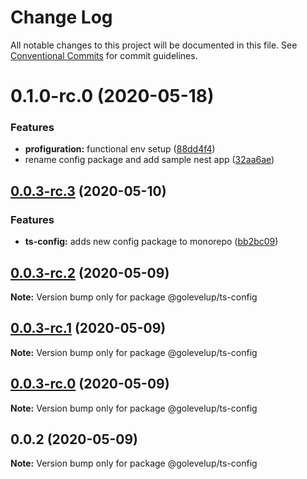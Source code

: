 # Change Log

All notable changes to this project will be documented in this file.
See [Conventional Commits](https://conventionalcommits.org) for commit guidelines.

# 0.1.0-rc.0 (2020-05-18)

### Features

- **profiguration:** functional env setup ([88dd4f4](https://github.com/golevelup/ts-ecosystem/commit/88dd4f46021511e48a4cdb99d186f99a8170426d))
- rename config package and add sample nest app ([32aa6ae](https://github.com/golevelup/ts-ecosystem/commit/32aa6ae96f421d7d96a8100bc9549e976c05424d))

## [0.0.3-rc.3](https://github.com/golevelup/ts-ecosystem/compare/@golevelup/ts-config@0.0.3-rc.2...@golevelup/ts-config@0.0.3-rc.3) (2020-05-10)

### Features

- **ts-config:** adds new config package to monorepo ([bb2bc09](https://github.com/golevelup/ts-ecosystem/commit/bb2bc09c7bd8172e8e9ae68c87738df7711199d2))

## [0.0.3-rc.2](https://github.com/golevelup/ts-ecosystem/compare/@golevelup/ts-config@0.0.3-rc.1...@golevelup/ts-config@0.0.3-rc.2) (2020-05-09)

**Note:** Version bump only for package @golevelup/ts-config

## [0.0.3-rc.1](https://github.com/golevelup/ts-ecosystem/compare/@golevelup/ts-config@0.0.3-rc.0...@golevelup/ts-config@0.0.3-rc.1) (2020-05-09)

**Note:** Version bump only for package @golevelup/ts-config

## [0.0.3-rc.0](https://github.com/golevelup/ts-ecosystem/compare/@golevelup/ts-config@0.0.2...@golevelup/ts-config@0.0.3-rc.0) (2020-05-09)

**Note:** Version bump only for package @golevelup/ts-config

## 0.0.2 (2020-05-09)

**Note:** Version bump only for package @golevelup/ts-config
